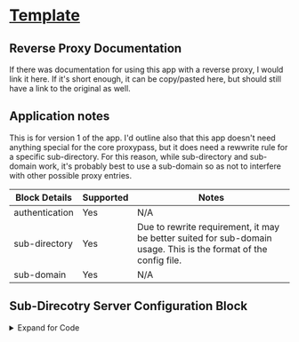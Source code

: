 # [Template](https://github.com/1activegeek/nginx-config-collection) <!-- This should be the app name -->

## Reverse Proxy Documentation

If there was documentation for using this app with a reverse proxy, I would link it here. If it's short enough, it can be copy/pasted here, but should still have a link to the original as well.

## Application notes
This is for version 1 of the app. I'd outline also that this app doesn't need anything special for the core proxypass, but it does need a rewwrite rule for a specific sub-directory. For this reason, while sub-directory and sub-domain work, it's probably best to use a sub-domain so as not to interfere with other possible proxy entries.


Block Details | Supported | Notes
------| ------ | ------
authentication | Yes | N/A
sub-directory | Yes | Due to rewrite requirement, it may be better suited for sub-domain usage. This is the format of the config file.
sub-domain | Yes | N/A

## Sub-Direcotry Server Configuration Block

<details>

<summary> Expand for Code </summary>

```
## Main server block to redirect traffic from HTTP to HTTPS
server {
  listen 80;
  server_name <fqdn>;
  return 301 https://$host$request_uri;
}

## Main server block for HTTPS
server {
  listen 443 ssl;

  root /config/www;
  index index.html index.htm index.php;

  server_name <fqdn>;

  ssl_certificate /config/keys/letsencrypt/fullchain.pem;
  ssl_certificate_key /config/keys/letsencrypt/privkey.pem;

## Strong Security recommended settings per cipherli.st
  ssl_protocols TLSv1.2;
  ssl_prefer_server_ciphers on;
  ssl_dhparam /config/nginx/dhparams.pem;
  ssl_ciphers ECDHE-RSA-AES256-GCM-SHA512:DHE-RSA-AES256-GCM-SHA512:ECDHE-RSA-AES256-GCM-SHA384:DHE-RSA-AES256-GCM-SHA384:ECDHE-RSA-AES256-SHA384;
  ssl_ecdh_curve secp384r1; # Requires nginx >= 1.1.0
  ssl_session_timeout  10m;
  ssl_session_cache shared:SSL:10m;
  ssl_session_tickets off; # Requires nginx >= 1.5.9
  ssl_stapling on; # Requires nginx >= 1.3.7
  ssl_stapling_verify on; # Requires nginx => 1.3.7
  add_header Strict-Transport-Security "max-age=63072000; includeSubDomains; preload";
  add_header X-Frame-Options SAMEORIGIN;
  add_header X-Content-Type-Options nosniff;
  add_header X-XSS-Protection "1; mode=block";
  add_header X-Robots-Tag none;

  client_max_body_size 0;

  location /template/ {
    proxy_pass  http://<hostname>/;
    include /config/nginx/proxy.conf;
  }
```

### Proxy.conf for Sub-Directory Config

```
client_max_body_size 10m;
client_body_buffer_size 128k;

#Timeout if the real server is dead
proxy_next_upstream error timeout invalid_header http_500 http_502 http_503;

# Advanced Proxy Config
send_timeout 5m;
proxy_read_timeout 240;
proxy_send_timeout 240;
proxy_connect_timeout 240;
proxy_hide_header X-Frame-Options;

# Basic Proxy Config
proxy_set_header Host $host:$server_port;
proxy_set_header X-Real-IP $remote_addr;
proxy_set_header X-Forwarded-For $proxy_add_x_forwarded_for;
proxy_set_header X-Forwarded-Proto https;
proxy_bind $server_addr;
proxy_redirect  http://  $scheme://;
proxy_http_version 1.1;
proxy_set_header Connection "";
proxy_set_header Connection "upgrade";
proxy_set_header Upgrade $http_upgrade;
proxy_no_cache $cookie_session;
proxy_buffers 32 4k;
```

</details>
